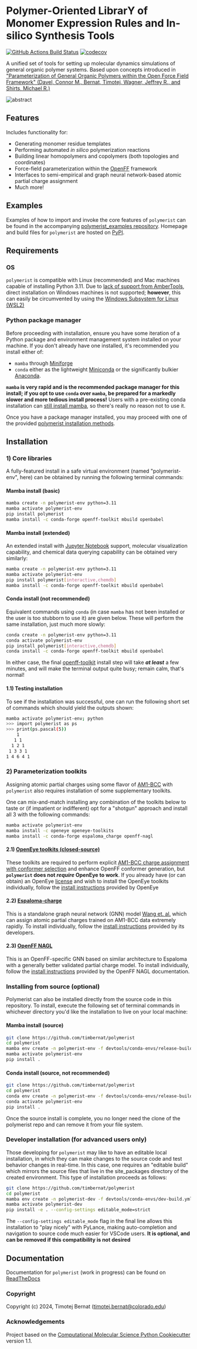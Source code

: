 Polymer-Oriented LibrarY of Monomer Expression Rules and In-silico Synthesis Tools
==============================
[//]: # (Badges)
[![GitHub Actions Build Status](https://github.com/timbernat/polymerist/workflows/CI/badge.svg)](https://github.com/timbernat/polymerist/actions?query=workflow%3ACI)
[![codecov](https://codecov.io/gh/timbernat/polymerist/main/graph/badge.svg)](https://codecov.io/gh/timbernat/polymerist/branch/main)

A unified set of tools for setting up molecular dynamics simulations of general organic polymer systems. Based upon concepts introduced in ["Parameterization of General Organic Polymers within the Open Force Field Framework" (Davel, Connor M., Bernat, Timotej, Wagner, Jeffrey R., and Shirts, Michael R.)](https://pubs.acs.org/doi/10.1021/acs.jcim.3c01691)

![abstract](docs/_static/polymer_param_graphic_TOC.png)

## Features
Includes functionality for:
* Generating monomer residue templates
* Performing automated *in silico* polymerization reactions
* Building linear homopolymers and copolymers (both topologies and coordinates)
* Force-field parameterization within the [OpenFF](https://openforcefield.org/about/organization/) framework
* Interfaces to semi-empirical and graph neural network-based atomic partial charge assignment
* Much more!
  
## Examples
Examples of how to import and invoke the core features of `polymerist` can be found in the accompanying [polymerist_examples repository](https://github.com/timbernat/polymerist_examples). Homepage and build files for `polymerist` are hosted on [PyPI](https://pypi.org/project/polymerist/).

## Requirements
### OS
`polymerist` is compatible with Linux (recommended) and Mac machines capable of installing Python 3.11. Due to [lack of support from AmberTools](https://ambermd.org/InstWindows.php), direct installation on Windows machines is not supported; **however**, this can easily be circumvented by using the [Windows Subsystem for Linux (WSL2)](https://learn.microsoft.com/en-us/windows/wsl/install)

### Python package manager
Before proceeding with installation, ensure you have some iteration of a Python package and environment management system installed on your machine. If you don't already have one installed, it's recommended you install either of:
* `mamba` through [Miniforge](https://mamba.readthedocs.io/en/latest/installation/mamba-installation.html)
* `conda` either as the lightweight [Miniconda](https://docs.anaconda.com/free/miniconda/miniconda-install/) or the significantly bulkier [Anaconda](https://www.anaconda.com/download). 
  
**`mamba` is very rapid and is the recommended package manager for this install; if you opt to use `conda` over `mamba`, be prepared for a markedly slower and more tedious install process!** Users with a pre-existing conda installation can [still install mamba](https://anaconda.org/conda-forge/mamba), so there's really no reason not to use it.
  
Once you have a package manager installed, you may proceed with one of the provided [polymerist installation methods](#installation).

## Installation
### 1) Core libraries
A fully-featured install in a safe virtual environment (named "polymerist-env", here) can be obtained by running the following terminal commands:

#### Mamba install (basic)
```sh
mamba create -n polymerist-env python=3.11
mamba activate polymerist-env
pip install polymerist
mamba install -c conda-forge openff-toolkit mbuild openbabel
```

#### Mamba install (extended)
An extended install with [Jupyter Notebook](https://jupyter.org/) support, molecular visualization capability, and chemical data querying capability can be obtained very similarly:
```sh
mamba create -n polymerist-env python=3.11
mamba activate polymerist-env
pip install polymerist[interactive,chemdb]
mamba install -c conda-forge openff-toolkit mbuild openbabel
```

#### Conda install (not recommended)
Equivalent commands using `conda` (in case `mamba` has not been installed or the user is too stubborn to use it) are given below. These will perform the same installation, just much more slowly:
```sh
conda create -n polymerist-env python=3.11
conda activate polymerist-env
pip install polymerist[interactive,chemdb]
conda install -c conda-forge openff-toolkit mbuild openbabel
```

In either case, the final [openff-toolkit](https://github.com/openforcefield/openff-toolkit) install step will take **_at least_** a few minutes, and will make the terminal output quite busy; remain calm, that's normal! 

#### 1.1) Testing installation
To see if the installation was successful, one can run the following short set of commands which should yield the outputs shown:
```sh
mamba activate polymerist-env; python
>>> import polymerist as ps
>>> print(ps.pascal(5))
    1    
   1 1   
  1 2 1  
 1 3 3 1 
1 4 6 4 1
```

### 2) Parameterization toolkits
Assigning atomic partial charges using some flavor of [AM1-BCC](https://docs.eyesopen.com/toolkits/python/quacpactk/molchargetheory.html#am1bcc-charges) with `polymerist` also requires installation of some supplementary toolkits.

One can mix-and-match installing any combination of the toolkits below to taste or (if impatient or indifferent) opt for a "shotgun" approach and install all 3 with the following commands:
```sh
mamba activate polymerist-env
mamba install -c openeye openeye-toolkits
mamba install -c conda-forge espaloma_charge openff-nagl
```

#### 2.1) [OpenEye toolkits (closed-source)](https://docs.eyesopen.com/toolkits/python/intro.html)
These toolkits are required to perform explicit [AM1-BCC charge assignment with conformer selection](https://docs.eyesopen.com/toolkits/python/quacpactk/molchargetheory.html#elf-conformer-selection) and enhance OpenFF conformer generation, but **`polymerist` does not *require* OpenEye to work**. If you already have (or can obtain) an OpenEye [license](https://docs.eyesopen.com/toolkits/python/quickstart-python/license.html) and wish to install the OpenEye toolkits individually, follow the [install instructions](https://docs.eyesopen.com/toolkits/python/quickstart-python/linuxosx_anaconda.html#:~:text=Install%20the%20OpenEye%20Python%20Toolkits%20into%20the%20new%20environment%3A) provided by OpenEye

#### 2.2) [Espaloma-charge](https://github.com/choderalab/espaloma-charge)
This is a standalone graph neural network (GNN) model [Wang et. al.](https://pubs.acs.org/doi/10.1021/acs.jpca.4c01287) which can assign atomic partial charges trained on AM1-BCC data extremely rapidly. To install individually, follow the [install instructions](https://github.com/choderalab/espaloma-charge?tab=readme-ov-file#installation) provided by its developers.

#### 2.3) [OpenFF NAGL](https://docs.openforcefield.org/projects/nagl/en/latest/index.html)
This is an OpenFF-specific GNN based on similar architecture to Espaloma with a generally better validated partial charge model. To install individually, follow the [install instructions](https://docs.openforcefield.org/projects/nagl/en/latest/installation.html#:~:text=If%20you%20prefer%2C%20NAGL%20may%20be%20installed%20into%20the%20current%20environment%3A) provided by the OpenFF NAGL documentation.


### Installing from source (optional)
Polymerist can also be installed directly from the source code in this repository. To install, execute the following set of terminal commands in whichever directory you'd like the installation to live on your local machine:

#### Mamba install (source)
```sh
git clone https://github.com/timbernat/polymerist
cd polymerist
mamba env create -n polymerist-env -f devtools/conda-envs/release-build.yml
mamba activate polymerist-env
pip install .
```

#### Conda install (source, not recommended)
```sh
git clone https://github.com/timbernat/polymerist
cd polymerist
conda env create -n polymerist-env -f devtools/conda-envs/release-build.yml
conda activate polymerist-env
pip install .
```
Once the source install is complete, you no longer need the clone of the polymerist repo and can remove it from your file system.

### Developer installation (for advanced users only)
Those developing for `polymerist` may like to have an editable local installation, in which they can make changes to the source code and test behavior changes in real-time. In this case, one requires an "editable build" which mirrors the source files that live in the site_packages directory of the created environment. This type of installation proceeds as follows:
```sh
git clone https://github.com/timbernat/polymerist
cd polymerist
mamba env create -n polymerist-dev -f devtools/conda-envs/dev-build.yml
mamba activate polymerist-dev
pip install -e . --config-settings editable_mode=strict
```
The `--config-settings editable_mode` flag in the final line allows this installation to "play nicely" with PyLance, making auto-completion and navigation to source code much easier for VSCode users. **It is optional, and can be removed if this compatibility is not desired**

## Documentation
Documentation for `polymerist` (work in progress) can be found on [ReadTheDocs](https://polymerist.readthedocs.io/en/latest/index.html)

### Copyright

Copyright (c) 2024, Timotej Bernat (timotej.bernat@colorado.edu)

### Acknowledgements
 
Project based on the 
[Computational Molecular Science Python Cookiecutter](https://github.com/molssi/cookiecutter-cms) version 1.1.
